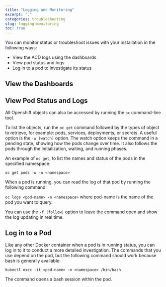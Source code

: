 ```yaml
---
title: "Logging and Monitoring"
excerpt: "."
categories: troubleshooting
slug: logging-monitoring
toc: true
---
```


You can monitor status or troubleshoot issues with your installation in the following ways:

* View the ACD logs using the dashboards
* View pod status and logs
* Log in to a pod to investigate its status

## View the Dashboards

## View Pod Status and Logs

All Openshift objects can also be accessed by running the `oc` command-line tool.

To list the objects, run the `oc get` command followed by the types of object to retrieve, for example: pods, services, deployments, or secrets. A useful option is the `-w (watch)` option. The watch option keeps the command in a pending state, showing how the pods change over time. It also follows the pods through the initialization, waiting, and running phases.

An example of `oc get`, to list the names and status of the pods in the specified namespace:

`oc get pods -w -n <namespace>`

When a pod is running, you can read the log of that pod by running the following command:

`oc logs <pod-name> -n <namespace>` where pod-name is the name of the pod you want to query.

You can use the `-f (follow)` option to leave the command open and show the log updating in real time.

## Log in to a Pod

Like any other Docker container when a pod is in running status, you can log in to it to conduct a more detailed investigation. The commands that you use depend on the pod, but the following command should work because bash is generally available:

`kubectl exec -it <pod-name> -n <namespace> /bin/bash`

The command opens a bash session within the pod.
